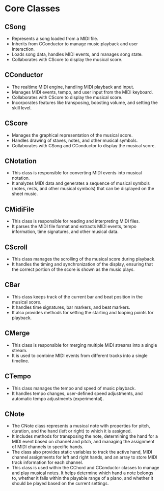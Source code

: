 # Core Classes
## CSong
* Represents a song loaded from a MIDI file.
* Inherits from CConductor to manage music playback and user interaction.
* Loads song data, handles MIDI events, and manages song state.
* Collaborates with CScore to display the musical score.

## CConductor
* The realtime MIDI engine, handling MIDI playback and input.
* Manages MIDI events, tempo, and user input from the MIDI keyboard.
* Collaborates with CScore to display the musical score.
* Incorporates features like transposing, boosting volume, and setting the skill level.

## CScore
* Manages the graphical representation of the musical score.
* Handles drawing of staves, notes, and other musical symbols.
* Collaborates with CSong and CConductor to display the musical score.

## CNotation
* This class is responsible for converting MIDI events into musical notation.
* It analyzes MIDI data and generates a sequence of musical symbols (notes, rests, and other musical symbols) that can be displayed on the sheet music.

## CMidiFile
* This class is responsible for reading and interpreting MIDI files.
* It parses the MIDI file format and extracts MIDI events, tempo information, time signatures, and other musical data.

## CScroll
* This class manages the scrolling of the musical score during playback.
* It handles the timing and synchronization of the display, ensuring that the correct portion of the score is shown as the music plays.

## CBar
* This class keeps track of the current bar and beat position in the musical score.
* It handles time signatures, bar markers, and beat markers.
* It also provides methods for setting the starting and looping points for playback.

## CMerge
* This class is responsible for merging multiple MIDI streams into a single stream.
* It is used to combine MIDI events from different tracks into a single timeline.

## CTempo
* This class manages the tempo and speed of music playback.
* It handles tempo changes, user-defined speed adjustments, and automatic tempo adjustments (experimental).

## CNote
* The CNote class represents a musical note with properties for pitch, duration, and the hand (left or right) to which it is assigned.
* It includes methods for transposing the note, determining the hand for a MIDI event based on channel and pitch, and managing the assignment of MIDI channels to specific hands.
* The class also provides static variables to track the active hand, MIDI channel assignments for left and right hands, and an array to store MIDI track information for each channel.
* This class is used within the CChord and CConductor classes to manage and play musical notes. It helps determine which hand a note belongs to, whether it falls within the playable range of a piano, and whether it should be played based on the current settings.

